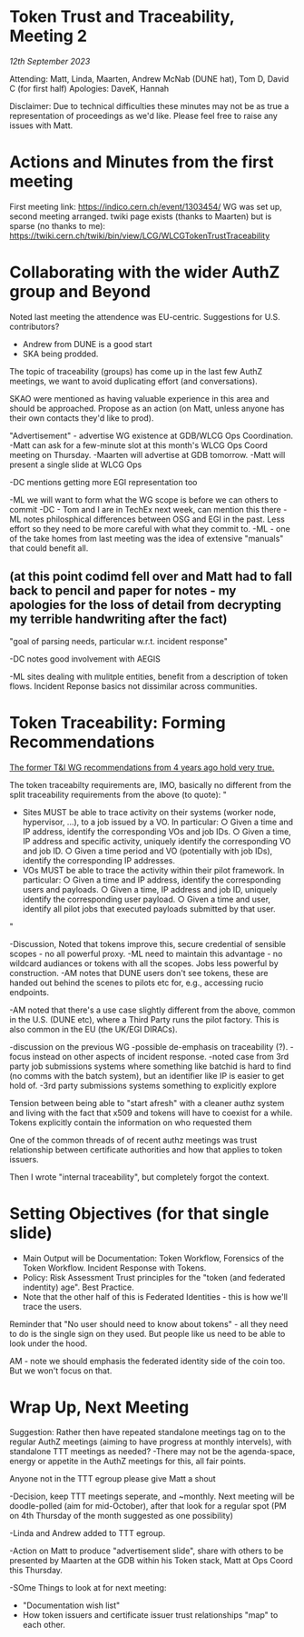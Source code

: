 Token Trust and Traceability, Meeting 2
===
*12th September 2023*

Attending: Matt, Linda, Maarten, Andrew McNab (DUNE hat), Tom D, David C (for first half)
Apologies: DaveK, Hannah

Disclaimer: Due to technical difficulties these minutes may not be as true a representation of proceedings as we'd like. Please feel free to raise any issues with Matt.

Actions and Minutes from the first meeting
===
First meeting link: https://indico.cern.ch/event/1303454/ 
WG was set up, second meeting arranged. twiki page exists (thanks to Maarten) but is sparse (no thanks to me):
https://twiki.cern.ch/twiki/bin/view/LCG/WLCGTokenTrustTraceability

Collaborating with the wider AuthZ group and Beyond
===
Noted last meeting the attendence was EU-centric. Suggestions for U.S. contributors?
 - Andrew from DUNE is a good start
 - SKA being prodded.

The topic of traceability (groups) has come up in the last few AuthZ meetings, we want to avoid duplicating effort (and conversations).

SKAO were mentioned as having valuable experience in this area and should be approached. Propose as an action (on Matt, unless anyone has their own contacts they'd like to prod).

"Advertisement" - advertise WG existence at GDB/WLCG Ops Coordination.
-Matt can ask for a few-minute slot at this month's WLCG Ops Coord meeting on Thursday.
-Maarten will advertise at GDB tomorrow.
-Matt will present a single slide at WLCG Ops 

-DC mentions getting more EGI representation too

-ML we will want to form what the WG scope is before we can others to commit 
-DC - Tom and I are in TechEx next week, can mention this there
-ML notes philosphical differences between OSG and EGI in the past. Less effort so they need to be more careful with what they commit to.
-ML - one of the take homes from last meeting was the idea of extensive "manuals" that could benefit all.


(at this point codimd fell over and Matt had to fall back to pencil and paper for notes - my apologies for the loss of detail from decrypting my terrible handwriting after the fact)
---
"goal of parsing needs, particular w.r.t. incident response"

-DC notes good involvement with AEGIS

-ML sites dealing with mulitple entities, benefit from a description of token flows. Incident Reponse basics not dissimilar across communities.

Token Traceability: Forming Recommendations 
===
[The former T&I WG recommendations from 4 years ago hold very true.](https://indico.cern.ch/event/739880/contributions/3470862/attachments/1876966/3093414/WLCG_Traceability_and_Isolation_WG__recommendations.pdf)

The token traceabilty requirements are, IMO, basically no different from the split traceability requirements from the above (to quote):
"
* Sites MUST be able to trace activity on their systems (worker node, hypervisor, ...),
to a job issued by a VO. In particular:
○ Given a time and IP address, identify the corresponding VOs and job IDs.
○ Given a time, IP address and specific activity, uniquely identify the
corresponding VO and job ID.
○ Given a time period and VO (potentially with job IDs), identify the
corresponding IP addresses.
* VOs MUST be able to trace the activity within their pilot framework. In particular:
○ Given a time and IP address, identify the corresponding users and payloads.
○ Given a time, IP address and job ID, uniquely identify the corresponding user
payload.
○ Given a time and user, identify all pilot jobs that executed payloads
submitted by that user.

"

-Discussion, Noted that tokens improve this, secure credential of sensible scopes - no all powerful proxy. 
-ML need to maintain this advantage - no wildcard audiances or tokens with all the scopes.
Jobs less powerful by construction.
-AM notes that DUNE users don't see tokens, these are handed out behind the scenes to pilots etc for, e.g., accessing rucio endpoints.

-AM noted that there's a use case slightly different from the above, common in the U.S. (DUNE etc), where a Third Party runs the pilot factory. This is also common in the EU (the UK/EGI DIRACs).

-discussion on the previous WG
-possible de-emphasis on traceability (?).
-focus instead on other aspects of incident response.
-noted case from 3rd party job submissions systems where something like batchid is hard to find (no comms with the batch system), but an identifier like IP is easier to get hold of.
-3rd party submissions systems something to explicitly explore


Tension between being able to "start afresh" with a cleaner authz system and living with the fact that x509 and tokens will have to coexist for a while. Tokens explicitly contain the information on who requested them

One of the common threads of of recent authz meetings was trust relationship between certificate authorities and how that applies to token issuers.

Then I wrote "internal traceability", but completely forgot the context.


Setting Objectives (for that single slide)
===
* Main Output will be Documentation: Token Workflow, Forensics of the Token Workflow. Incident Response with Tokens.
* Policy: Risk Assessment Trust principles for the "token (and federated indentity) age". Best Practice. 
* Note that the other half of this is Federated Identities - this is how we'll trace the users.

Reminder that "No user should need to know about tokens" - all they need to do is the single sign on they used.
But people like us need to be able to look under the hood.

AM - note we should emphasis the federated identity side of the coin too. But we won't focus on that.

Wrap Up, Next Meeting
===

Suggestion: Rather then have repeated standalone meetings tag on to the regular AuthZ meetings (aiming to have progress at monthly intervels), with standalone TTT meetings as needed?
    -There may not be the agenda-space, energy or appetite in the AuthZ meetings for this, all fair points.
    
Anyone not in the TTT egroup please give Matt a shout


-Decision, keep TTT meetings seperate, and ~monthly. Next meeting will be doodle-polled (aim for mid-October), after that look for a regular spot (PM on 4th Thursday of the month suggested as one possibility)

-Linda and Andrew added to TTT egroup.

-Action on Matt to produce "advertisement slide", share with others to be presented by Maarten at the GDB within his Token stack, Matt at Ops Coord this Thursday.

-SOme Things to look at for next meeting:
* "Documentation wish list"
* How token issuers and certificate issuer trust relationships "map" to each other.



